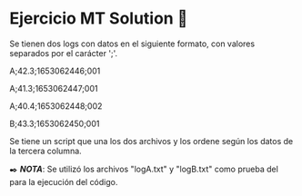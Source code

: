 # Ejercicio MT Solution 🚀

Se tienen dos logs con datos en el siguiente formato, con valores separados por el carácter ';'. 

A;42.3;1653062446;001

A;41.3;1653062447;001

A;40.4;1653062448;002

B;43.3;1653062450;001

Se tiene un script que una los dos archivos y los ordene según los datos de la tercera columna.

✒️
**_NOTA_**: Se utilizó los archivos "logA.txt" y "logB.txt" como prueba del para la ejecución del código.
